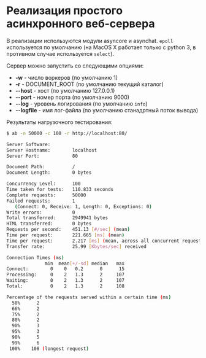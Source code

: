 # Реализация простого асинхронного веб-сервера

В реализации используются модули asyncore и asynchat. `epoll` используется по умолчанию (на MacOS X работает только с python 3, в противном случае используется `select`).

Сервер можно запустить со следующими опциями:
- **-w** - число воркеров (по умолчанию 1)
- **-r** - DOCUMENT_ROOT (по умолчанию текущий каталог)
- **--host** - хост (по умолчанию 127.0.0.1)
- **--port** - номер порта (по умолчанию 9000)
- **--log** - уровень логирования (по умолчанию `info`)
- **--logfile** - имя лог-файла (по умолчанию станадртный поток вывода)

Результаты нагрузочного тестирования:
```sh
$ ab -n 50000 -c 100 -r http://localhost:80/

Server Software:        
Server Hostname:        localhost
Server Port:            80

Document Path:          /
Document Length:        0 bytes

Concurrency Level:      100
Time taken for tests:   110.833 seconds
Complete requests:      50000
Failed requests:        1
   (Connect: 0, Receive: 1, Length: 0, Exceptions: 0)
Write errors:           0
Total transferred:      2949941 bytes
HTML transferred:       0 bytes
Requests per second:    451.13 [#/sec] (mean)
Time per request:       221.665 [ms] (mean)
Time per request:       2.217 [ms] (mean, across all concurrent requests)
Transfer rate:          25.99 [Kbytes/sec] received

Connection Times (ms)
              min  mean[+/-sd] median   max
Connect:        0    0   0.2      0      15
Processing:     0    2   1.3      2     107
Waiting:        0    2   1.3      2     107
Total:          0    2   1.3      2     108

Percentage of the requests served within a certain time (ms)
  50%      2
  66%      2
  75%      2
  80%      2
  90%      3
  95%      3
  98%      5
  99%      6
 100%    108 (longest request)
```

